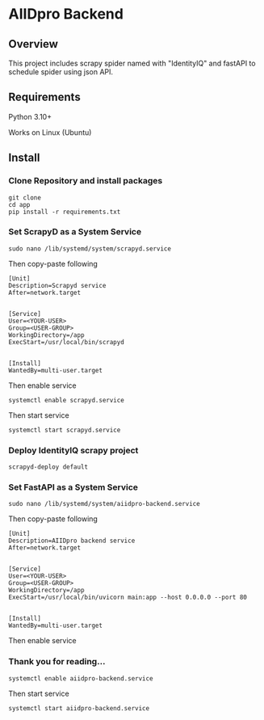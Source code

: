 # AIIDpro Backend
## Overview
This project includes scrapy spider named with "IdentityIQ" and fastAPI to schedule spider using json API.
## Requirements
Python 3.10+

Works on Linux (Ubuntu)
## Install
### Clone Repository and install packages
<pre><code>git clone
cd app
pip install -r requirements.txt
</code></pre>
### Set ScrapyD as a System Service
<pre><code>sudo nano /lib/systemd/system/scrapyd.service</code></pre>
<p>Then copy-paste following</p>
<pre><code>[Unit]
Description=Scrapyd service
After=network.target
<br>
[Service]
User=&lt;YOUR-USER&gt;
Group=&lt;USER-GROUP&gt;
WorkingDirectory=/app
ExecStart=/usr/local/bin/scrapyd
<br>
[Install]
WantedBy=multi-user.target
</code></pre>
<p>Then enable service</p>
<pre><code>systemctl enable scrapyd.service
</code></pre>
<p>Then start service</p>
<pre><code>systemctl start scrapyd.service</code></pre>

### Deploy IdentityIQ scrapy project
<pre><code>scrapyd-deploy default</code></pre>

### Set FastAPI as a System Service
<pre><code>sudo nano /lib/systemd/system/aiidpro-backend.service</code></pre>
<p>Then copy-paste following</p>
<pre><code>[Unit]
Description=AIIDpro backend service
After=network.target
<br>
[Service]
User=&lt;YOUR-USER&gt;
Group=&lt;USER-GROUP&gt;
WorkingDirectory=/app
ExecStart=/usr/local/bin/uvicorn main:app --host 0.0.0.0 --port 80
<br>
[Install]
WantedBy=multi-user.target
</code></pre>
<p>Then enable service</p>

### Thank you for reading...
<pre><code>systemctl enable aiidpro-backend.service
</code></pre>
<p>Then start service</p>
<pre><code>systemctl start aiidpro-backend.service</code></pre>
